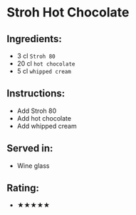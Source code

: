 # Stroh Hot Chocolate

## Ingredients:
- 3 cl `Stroh 80`
- 20 cl `hot chocolate`
- 5 cl `whipped cream`

## Instructions:
- Add Stroh 80
- Add hot chocolate
- Add whipped cream

## Served in:
- Wine glass

## Rating:
- ★★★★★